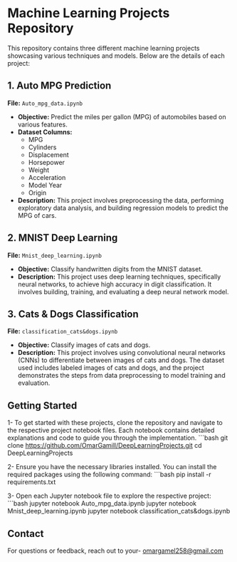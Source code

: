 # Machine Learning Projects Repository

This repository contains three different machine learning projects showcasing various techniques and models. Below are the details of each project:

## 1. Auto MPG Prediction
**File:** `Auto_mpg_data.ipynb`

- **Objective:** Predict the miles per gallon (MPG) of automobiles based on various features.
- **Dataset Columns:**
  - MPG
  - Cylinders
  - Displacement
  - Horsepower
  - Weight
  - Acceleration
  - Model Year
  - Origin
- **Description:** This project involves preprocessing the data, performing exploratory data analysis, and building regression models to predict the MPG of cars.

## 2. MNIST Deep Learning
**File:** `Mnist_deep_learning.ipynb`

- **Objective:** Classify handwritten digits from the MNIST dataset.
- **Description:** This project uses deep learning techniques, specifically neural networks, to achieve high accuracy in digit classification. It involves building, training, and evaluating a deep neural network model.

## 3. Cats & Dogs Classification
**File:** `classification_cats&dogs.ipynb`

- **Objective:** Classify images of cats and dogs.
- **Description:** This project involves using convolutional neural networks (CNNs) to differentiate between images of cats and dogs. The dataset used includes labeled images of cats and dogs, and the project demonstrates the steps from data preprocessing to model training and evaluation.

## Getting Started


1- To get started with these projects, clone the repository and navigate to the respective project notebook files. Each notebook contains detailed explanations and code to guide you through the implementation.
    ```bash
    git clone https://github.com/OmarGamill/DeepLearningProjects.git
    cd DeepLearningProjects

2- Ensure you have the necessary libraries installed. You can install the required packages using the following command:
    ```bash
    pip install -r requirements.txt

3- Open each Jupyter notebook file to explore the respective project:
    ```bash
    jupyter notebook Auto_mpg_data.ipynb
    jupyter notebook Mnist_deep_learning.ipynb
    jupyter notebook classification_cats&dogs.ipynb

## Contact
For questions or feedback, reach out to your- omargamel258@gmail.com





